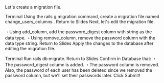 Let's create a migration file.
  
Terminal
Using the rails g migration command, create a migration file named 
change_users_columns
.
Return to Slides
Next, let's edit the migration file.
  
・Using add_column, add the password_digest column with string as the data type.
・Using remove_column, remove the password column with the data type string.
Return to Slides
Apply the changes to the database after editing the migration file.
  
Terminal
Run rails db:migrate.
Return to Slides
Confirm in Database that:
・The password_digest column is added.
・The password column is removed.
Also, the password of each user has been deleted since we removed the password column, but we'll set their passwords later. Click Submit!
